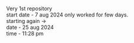  Very 1st repository
<br>
start date - 7 aug 2024
only worked for few days.<br>
starting again -><br>
date - 25 aug 2024 <br>
time - 11:28 pm